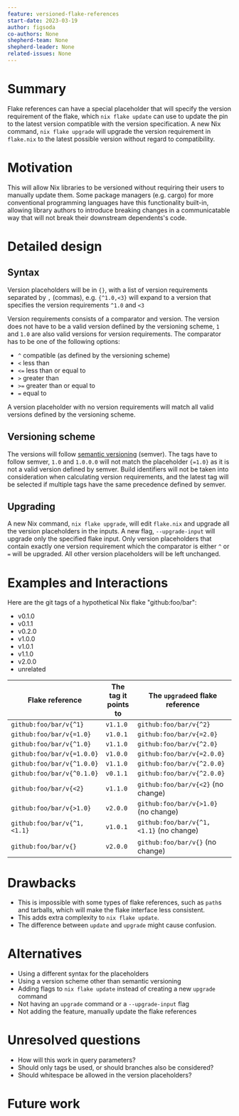 ```yaml
---
feature: versioned-flake-references
start-date: 2023-03-19
author: figsoda
co-authors: None
shepherd-team: None
shepherd-leader: None
related-issues: None
---
```


# Summary
[summary]: #summary

Flake references can have a special placeholder that will specify the version
requirement of the flake, which `nix flake update` can use to update the pin to
the latest version compatible with the version specification. A new Nix
command, `nix flake upgrade` will upgrade the version requirement in
`flake.nix` to the latest possible version without regard to compatibility.

# Motivation
[motivation]: #motivation

This will allow Nix libraries to be versioned without requiring their users
to manually update them. Some package managers (e.g. cargo) for more
conventional programming languages have this functionality built-in, allowing
library authors to introduce breaking changes in a communicatable way that will
not break their downstream dependents's code.

# Detailed design
[design]: #detailed-design

## Syntax
Version placeholders will be in `{}`, with a list of version requirements
separated by `,` (commas), e.g. `{^1.0,<3}` will expand to a version that
specifies the version requirements `^1.0` and `<3`

Version requirements consists of a comparator and version. The version does not
have to be a valid version defiined by the versioning scheme, `1` and `1.0` are
also valid versions for version requirements. The comparator has to be one of
the following options:
- `^` compatible (as defined by the versioning scheme)
- `<` less than
- `<=` less than or equal to
- `>` greater than
- `>=` greater than or equal to
- `=` equal to

A version placeholder with no version requirements will match all valid
versions defined by the versioning scheme.

## Versioning scheme
The versions will follow [semantic versioning] (semver). The tags have to
follow semver, `1.0` and `1.0.0.0` will not match the placeholder `{=1.0}` as
it is not a valid version defined by semver. Build identifiers will not be
taken into consideration when calculating version requirements, and the latest
tag will be selected if multiple tags have the same precedence defined by
semver.

## Upgrading
A new Nix command, `nix flake upgrade`, will edit `flake.nix` and upgrade all
the version placeholders in the inputs. A new flag, `--upgrade-input` will
upgrade only the specified flake input. Only version placeholders that contain
exactly one version requirement which the comparator is either `^` or `=` will
be upgraded. All other version placeholders will be left unchanged.

# Examples and Interactions
[examples-and-interactions]: #examples-and-interactions

Here are the git tags of a hypothetical Nix flake "github:foo/bar":
- v0.1.0
- v0.1.1
- v0.2.0
- v1.0.0
- v1.0.1
- v1.1.0
- v2.0.0
- unrelated

Flake reference | The tag it points to | The `upgrade`ed flake reference
-|-|-
`github:foo/bar/v{^1}` | `v1.1.0` | `github:foo/bar/v{^2}`
`github:foo/bar/v{=1.0}` | `v1.0.1` | `github:foo/bar/v{=2.0}`
`github:foo/bar/v{^1.0}` | `v1.1.0` | `github:foo/bar/v{^2.0}`
`github:foo/bar/v{=1.0.0}` | `v1.0.0` | `github:foo/bar/v{=2.0.0}`
`github:foo/bar/v{^1.0.0}` | `v1.1.0` | `github:foo/bar/v{^2.0.0}`
`github:foo/bar/v{^0.1.0}` | `v0.1.1` | `github:foo/bar/v{^2.0.0}`
`github:foo/bar/v{<2}` | `v1.1.0` | `github:foo/bar/v{<2}` (no change)
`github:foo/bar/v{>1.0}` | `v2.0.0` | `github:foo/bar/v{>1.0}` (no change)
`github:foo/bar/v{^1,<1.1}` | `v1.0.1` | `github:foo/bar/v{^1,<1.1}` (no change)
`github:foo/bar/v{}` | `v2.0.0` | `github:foo/bar/v{}` (no change)

# Drawbacks
[drawbacks]: #drawbacks

- This is impossible with some types of flake references, such as `path`s and
  tarballs, which will make the flake interface less consistent.
- This adds extra complexity to `nix flake update`.
- The difference between `update` and `upgrade` might cause confusion.

# Alternatives
[alternatives]: #alternatives

- Using a different syntax for the placeholders
- Using a version scheme other than semantic versioning
- Adding flags to `nix flake update` instead of creating a new `upgrade` command
- Not having an `upgrade` command or a `--upgrade-input` flag
- Not adding the feature, manually update the flake references

# Unresolved questions
[unresolved]: #unresolved-questions

- How will this work in query parameters?
- Should only tags be used, or should branches also be considered?
- Should whitespace be allowed in the version placeholders?

# Future work
[future]: #future-work

[semantic versioning]: https://semver.org/
